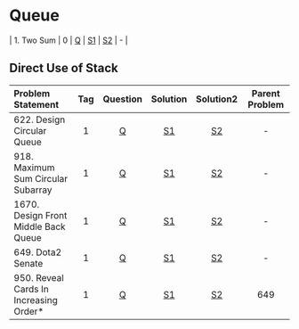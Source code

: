 # Queue

| 1. Two Sum        |  0  | [Q]() | [S1]() | [S2]() |       -        |

## Direct Use of Stack
| Problem Statement                      | Tag |                                     Question                                     |                                                       Solution                                                       |                                                       Solution2                                                        | Parent Problem |
|:---------------------------------------|:---:|:--------------------------------------------------------------------------------:|:--------------------------------------------------------------------------------------------------------------------:|:----------------------------------------------------------------------------------------------------------------------:|:--------------:|
| 622. Design Circular Queue             |  1  |      [Q](https://leetcode.com/problems/design-circular-queue/description/)       |        [S1](https://github.com/aatman-24/DSA/blob/main/LeetCode/Medium/622.%20Design%20Circular%20Queue.cpp)         |        [S2](https://github.com/aatman-24/Leetcode-revision/blob/main/src/622.%20Design%20Circular%20Queue.cpp)         |       -        |
| 918. Maximum Sum Circular Subarray     |  1  |  [Q](https://leetcode.com/problems/maximum-sum-circular-subarray/description/)   |   [S1](https://github.com/aatman-24/DSA/blob/main/LeetCode/Medium/918.%20Maximum%20Sum%20Circular%20Subarray.cpp)    |   [S2](https://github.com/aatman-24/Leetcode-revision/blob/main/src/918.%20Maximum%20Sum%20Circular%20Subarray.cpp)    |       -        |
| 1670. Design Front Middle Back Queue   |  1  |  [Q](https://leetcode.com/problems/design-front-middle-back-queue/description/)  | [S1](https://github.com/aatman-24/DSA/blob/main/LeetCode/Medium/1670.%20Design%20Front%20Middle%20Back%20Queue.cpp)  | [S2](https://github.com/aatman-24/Leetcode-revision/blob/main/src/1670.%20Design%20Front%20Middle%20Back%20Queue.cpp)  |       -        |
| 649. Dota2 Senate                      |  1  |           [Q](https://leetcode.com/problems/dota2-senate/description/)           |              [S1](https://github.com/aatman-24/DSA/blob/main/LeetCode/Medium/649.%20Dota2%20Senate.cpp)              |              [S2](https://github.com/aatman-24/Leetcode-revision/blob/main/src/649.%20Dota2%20Senate.cpp)              |       -        |
| 950. Reveal Cards In Increasing Order* |  1  | [Q](https://leetcode.com/problems/reveal-cards-in-increasing-order/description/) | [S1](https://github.com/aatman-24/DSA/blob/main/LeetCode/Medium/950.%20Reveal%20Cards%20In%20Increasing%20Order.cpp) | [S2](https://github.com/aatman-24/Leetcode-revision/blob/main/src/950.%20Reveal%20Cards%20In%20Increasing%20Order.cpp) |      649       |

